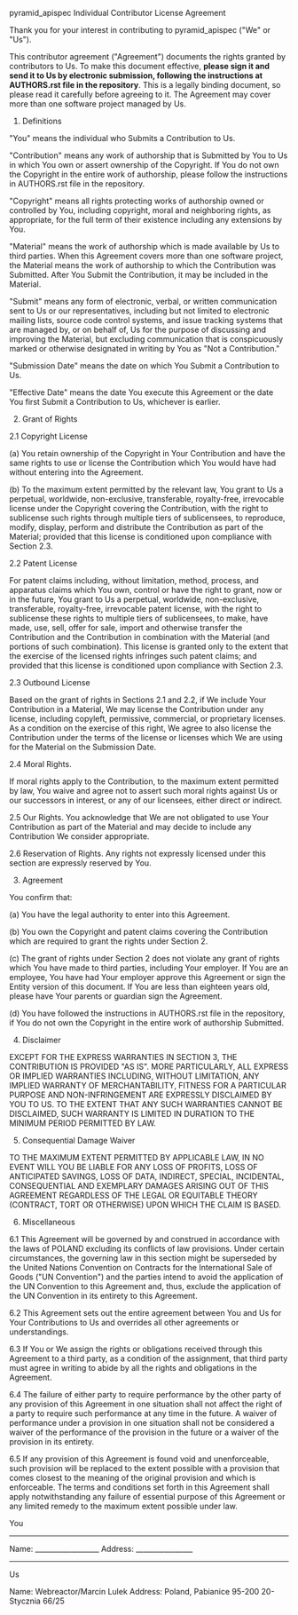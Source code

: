 pyramid_apispec Individual Contributor License Agreement

Thank you for your interest in contributing to pyramid_apispec ("We" or "Us").

This contributor agreement ("Agreement") documents the rights granted by contributors to Us.
To make this document effective, **please sign it and send it to Us by electronic submission,
following the instructions at AUTHORS.rst file in the repository**.
This is a legally binding document, so please read it carefully before agreeing to it.
The Agreement may cover more than one software project managed by Us.

1. Definitions

"You" means the individual who Submits a Contribution to Us.

"Contribution" means any work of authorship that is Submitted by You to Us in which
You own or assert ownership of the Copyright. If You do not own the Copyright in the entire
work of authorship, please follow the instructions in AUTHORS.rst file in the repository.

"Copyright" means all rights protecting works of authorship owned or controlled by You,
including copyright, moral and neighboring rights, as appropriate, for the full term of
their existence including any extensions by You.

"Material" means the work of authorship which is made available by Us to third parties.
When this Agreement covers more than one software project, the Material means the work of
authorship to which the Contribution was Submitted. After You Submit the Contribution,
it may be included in the Material.

"Submit" means any form of electronic, verbal, or written communication sent to Us or our
representatives, including but not limited to electronic mailing lists, source code
control systems, and issue tracking systems that are managed by, or on behalf of, Us for
the purpose of discussing and improving the Material, but excluding communication that
is conspicuously marked or otherwise designated in writing by You as "Not a Contribution."

"Submission Date" means the date on which You Submit a Contribution to Us.

"Effective Date" means the date You execute this Agreement or
the date You first Submit a Contribution to Us, whichever is earlier.

2. Grant of Rights

2.1 Copyright License

(a) You retain ownership of the Copyright in Your Contribution and have the same rights to use or
license the Contribution which You would have had without entering into the Agreement.

(b) To the maximum extent permitted by the relevant law, You grant to Us a perpetual,
worldwide, non-exclusive, transferable, royalty-free, irrevocable license under the
Copyright covering the Contribution, with the right to sublicense such rights through
multiple tiers of sublicensees, to reproduce, modify, display, perform and distribute
the Contribution as part of the Material; provided that this license is conditioned upon
compliance with Section 2.3.

2.2 Patent License

For patent claims including, without limitation, method, process, and apparatus
claims which You own, control or have the right to grant, now or in the future, You grant to Us
a perpetual, worldwide, non-exclusive, transferable, royalty-free, irrevocable patent license,
with the right to sublicense these rights to multiple tiers of sublicensees, to make, have made,
use, sell, offer for sale, import and otherwise transfer the Contribution and the Contribution
in combination with the Material (and portions of such combination). This license is granted
only to the extent that the exercise of the licensed rights infringes such patent claims;
and provided that this license is conditioned upon compliance with Section 2.3.

2.3 Outbound License

Based on the grant of rights in Sections 2.1 and 2.2, if We include Your Contribution in a
Material, We may license the Contribution under any license, including copyleft, permissive,
commercial, or proprietary licenses. As a condition on the exercise of this right,
We agree to also license the Contribution under the terms of the license or licenses which
We are using for the Material on the Submission Date.

2.4 Moral Rights.

If moral rights apply to the Contribution, to the maximum extent permitted by law,
You waive and agree not to assert such moral rights against Us or our successors in interest,
or any of our licensees, either direct or indirect.

2.5 Our Rights. You acknowledge that We are not obligated to use Your Contribution as part of
the Material and may decide to include any Contribution We consider appropriate.

2.6 Reservation of Rights. Any rights not expressly licensed under this section are
expressly reserved by You.

3. Agreement

You confirm that:

(a) You have the legal authority to enter into this Agreement.

(b) You own the Copyright and patent claims covering the Contribution
    which are required to grant the rights under Section 2.

(c) The grant of rights under Section 2 does not violate any grant of rights which
    You have made to third parties, including Your employer.
    If You are an employee, You have had Your employer approve this Agreement or
    sign the Entity version of this document. If You are less than eighteen years old,
    please have Your parents or guardian sign the Agreement.

(d) You have followed the instructions in AUTHORS.rst file in the repository,
if You do not own the Copyright in the entire work of authorship Submitted.

4. Disclaimer

EXCEPT FOR THE EXPRESS WARRANTIES IN SECTION 3, THE CONTRIBUTION IS PROVIDED "AS IS".
MORE PARTICULARLY, ALL EXPRESS OR IMPLIED WARRANTIES INCLUDING, WITHOUT LIMITATION,
ANY IMPLIED WARRANTY OF MERCHANTABILITY, FITNESS FOR A PARTICULAR PURPOSE AND NON-INFRINGEMENT
ARE EXPRESSLY DISCLAIMED BY YOU TO US. TO THE EXTENT THAT ANY SUCH WARRANTIES CANNOT BE DISCLAIMED,
SUCH WARRANTY IS LIMITED IN DURATION TO THE MINIMUM PERIOD PERMITTED BY LAW.

5. Consequential Damage Waiver

TO THE MAXIMUM EXTENT PERMITTED BY APPLICABLE LAW, IN NO EVENT WILL YOU BE LIABLE FOR ANY
LOSS OF PROFITS, LOSS OF ANTICIPATED SAVINGS, LOSS OF DATA, INDIRECT, SPECIAL, INCIDENTAL,
CONSEQUENTIAL AND EXEMPLARY DAMAGES ARISING OUT OF THIS AGREEMENT REGARDLESS OF THE LEGAL OR
EQUITABLE THEORY (CONTRACT, TORT OR OTHERWISE) UPON WHICH THE CLAIM IS BASED.

6. Miscellaneous

6.1 This Agreement will be governed by and construed in accordance with the laws of POLAND
excluding its conflicts of law provisions. Under certain circumstances, the governing law
in this section might be superseded by the United Nations Convention on Contracts for the
International Sale of Goods ("UN Convention") and the parties intend to avoid the application of
the UN Convention to this Agreement and, thus, exclude the application of the UN Convention
in its entirety to this Agreement.

6.2 This Agreement sets out the entire agreement between You and Us for Your Contributions to
Us and overrides all other agreements or understandings.

6.3 If You or We assign the rights or obligations received through this Agreement to a third party,
as a condition of the assignment, that third party must agree in writing to abide by all the rights
and obligations in the Agreement.

6.4 The failure of either party to require performance by the other party of any provision of this
Agreement in one situation shall not affect the right of a party to require such performance
at any time in the future. A waiver of performance under a provision in one situation shall not be
considered a waiver of the performance of the provision in the future or a waiver
of the provision in its entirety.

6.5 If any provision of this Agreement is found void and unenforceable, such provision will
be replaced to the extent possible with a provision that comes closest to the meaning of the
original provision and which is enforceable. The terms and conditions set forth in this
Agreement shall apply notwithstanding any failure of essential purpose of this Agreement or
any limited remedy to the maximum extent possible under law.

You
________________________
Name: __________________
Address: ________________
________________________

Us

Name: Webreactor/Marcin Lulek
Address: Poland,
         Pabianice 95-200
         20-Stycznia 66/25
